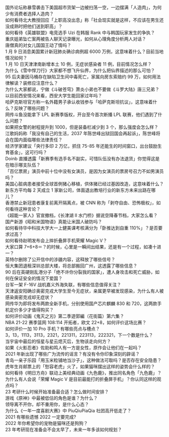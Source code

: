 国外论坛称暴雪袭击下美国超市货架一边被扫荡一空，一边摆满「人造肉」，为何少有消费者选择人造肉？  
如何看待北大教授回应「上职高没出息」称「社会现实就是这样，不应该在男生还没成熟时把他们送到职高」？  
如何看待《英雄联盟》电竞选手 Uzi 在韩服 Rank 中与韩国玩家发生的争执？  
重庆姐弟坠亡案两被告人聊天记录曝光，如何从心理角度分析两人对话？  
唐僧真的对女儿国国王动了情吗？  
1 月 9 日消息美国累计新冠肺炎确诊病例超 6000 万例，这意味着什么？目前当地情况如何？  
1 月 10 日天津津南新增本土 10 例，无症状感染者 11 例，目前情况怎么样？  
为什么《雪中悍刀行》大家都不想飞升仙界，为什么把仙界描述的那么可怕？  
95 后夫妻因马桶存在缺陷卫生间中毒死亡，家属向房东索赔约 99 万，如何用法律解读？装修应注意什么？  
为什么大家都说，宁做《斗破苍穹》萧炎小弟也不要做《斗罗大陆》唐三兄弟？  
以目前西安情况来看，西安大学生能回家过年吗？  
哈萨克斯坦官方称一名外籍男子承认收钱参与「哈萨克斯坦抗议」，这意味着什么？反映了哪些问题？  
网传斗鱼没能拿下 LPL 新赛季版权，开台至今首次断播 LPL 联赛，他们遇到了什么问题？  
如果把女警的射程提升到 1000，但是装备栏减少到 3 个，那么强度会怎么样？  
江歌妈妈称「我没有自己的生活，2037 年陈世峰出狱回国会再起诉」，陈世峰将会在国内面临哪些法律责任？  
经济学家建议「央行多印 2 万亿，抓住 75-85 年还能生的时间窗口，出台鼓励生育基金」，这可行吗？  
Doinb 直播透露「新赛季有选手名不副实，可惜队伍没有办法退货」你觉得这是在暗示哪支队伍？  
「百亿票房」演员中前十位中没有女演员，是因为女演员的票房号召力不如男演员吗？  
美国心脏病患者接受全球首例猪心移植，供体猪已经过基因改造，这意味着什么？  
新东方平均每 2 天成立 1 家新公司，体面退出教培行业的新东方未来出路在哪儿？  
香港禁止新冠患者康复前离开隔离点，被 CNN 称为「剥夺自由、恐怖极权」，如何看待这种言论？  
《超能一家人》官宣撤档，《长津湖 II 水门桥》据说空降春节档，大家怎么看？  
国产新游《昭和米国物语》真能让米国人破防吗？  
如何看待华中科技大学大一上健美课考核满分为「卧推达到自重 110%」？是否要求过高？  
如何看待赵明发布会上摔折叠屏手机荣耀 Magic V？  
大家口算 7+6+8＝？的时候，心里是一瞬间出结果，还是有一个过程，如凑十进一？  
英特尔删除了公开信中的涉疆内容，这释放了哪些信号？  
恒大集团退租深圳总部大楼，将总部搬回广州，这透露了哪些信息？  
90 后在英硬刚乱港分子「绝不许你分裂我的国家」，遭人身攻击和死亡威胁，如何在保证安全的情况下爱国？  
台军一架 F-16V 战机嘉义外海失联，有哪些信息值得关注？  
天津返安阳确诊奥密克戎大学生至今无症状，亲属更早被发现感染，为什么有人被感染奥密克戎却无症状？  
网传华为即将发布两款全新手机，分别使用国产芯片麒麟 830 和 720，这两款手机定价多少才值得购买？  
如何评价动画《鬼灭之刃》第二季遊郭編（花街篇）第六集？  
NBA 21-22 赛季篮网 108:114 开拓者，欧文 22+8，如何评价这场比赛？  
如何评价一加 10 Pro 手机？有哪些亮点与槽点？  
3，13，1113，3113，2321，221311，223113，222321，下一个数是什么？  
当宇宙中最后的恒星与星云熄灭后，生物该走向何方？  
如果《火影忍者》佐助和鸣人有一方是女性，原作会让他们在一起吗？  
2021 年新出现了哪些广为流传的谣言？有没有令你印象深刻的辟谣？  
青岛一亲子乐园「用玉米粒铺地当沙子」，这种做法可取吗？是否存在安全隐患？  
虎年生肖邮票上的「愁容老虎」火了，如果猫咪摆出这样的姿势会什么样的？  
如何看待《明日方舟》联动上美经典动画《九色鹿》，推出同名角色「九色鹿」？  
为什么有人会说「荣耀 Magic V 是目前最能打的折叠屏手机」？你认同这样的观点吗？  
23 考研什么时候开始准备最合适？怎么做时间安排？  
游戏《原神》中最被低估的角色是谁？为什么？  
领导离不开你，却不重用你，是什么心态？  
为什么《一年一度喜剧大赛》中 PiuQiuPiaQia 社团高开低走了？  
2021 有哪些遗憾 2022 一定要完成?  
2022 年你希望你的宠物是猫咪还是狗狗？  
23 年考研现在准备会不会太早了，未来一年多该如何规划？  

